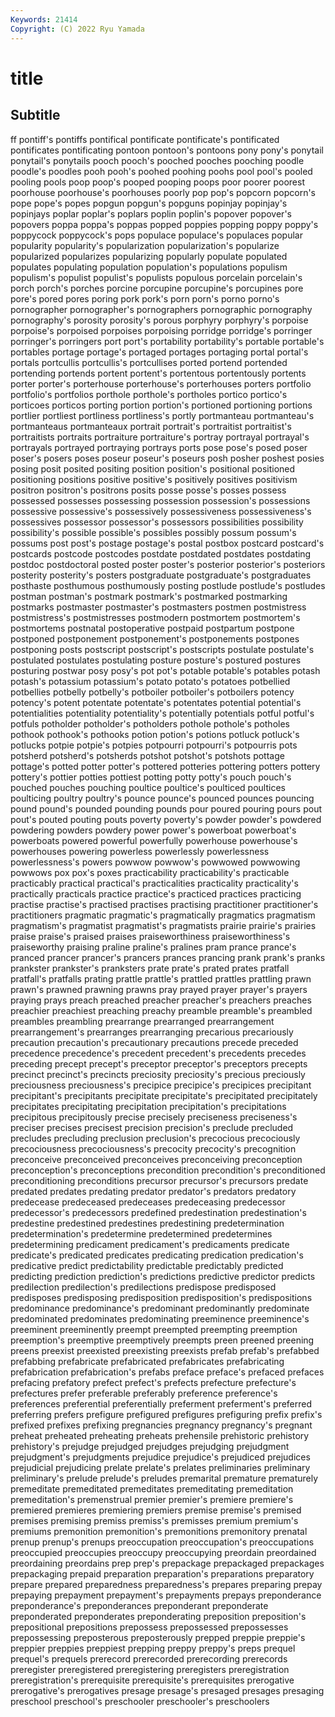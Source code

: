 ```yaml
---
Keywords: 21414
Copyright: (C) 2022 Ryu Yamada
---
```



# title

## Subtitle
ff pontiff's pontiffs pontifical pontificate pontificate's pontificated
pontificates pontificating pontoon pontoon's pontoons pony pony's ponytail ponytail's ponytails
pooch pooch's pooched pooches pooching poodle poodle's poodles pooh pooh's
poohed poohing poohs pool pool's pooled pooling pools poop poop's
pooped pooping poops poor poorer poorest poorhouse poorhouse's poorhouses poorly
pop pop's popcorn popcorn's pope pope's popes popgun popgun's popguns
popinjay popinjay's popinjays poplar poplar's poplars poplin poplin's popover popover's
popovers poppa poppa's poppas popped poppies popping poppy poppy's poppycock
poppycock's pops populace populace's populaces popular popularity popularity's popularization popularization's
popularize popularized popularizes popularizing popularly populate populated populates populating population
population's populations populism populism's populist populist's populists populous porcelain porcelain's
porch porch's porches porcine porcupine porcupine's porcupines pore pore's pored
pores poring pork pork's porn porn's porno porno's pornographer pornographer's
pornographers pornographic pornography pornography's porosity porosity's porous porphyry porphyry's porpoise
porpoise's porpoised porpoises porpoising porridge porridge's porringer porringer's porringers port
port's portability portability's portable portable's portables portage portage's portaged portages
portaging portal portal's portals portcullis portcullis's portcullises ported portend portended
portending portends portent portent's portentous portentously portents porter porter's porterhouse
porterhouse's porterhouses porters portfolio portfolio's portfolios porthole porthole's portholes portico
portico's porticoes porticos porting portion portion's portioned portioning portions portlier
portliest portliness portliness's portly portmanteau portmanteau's portmanteaus portmanteaux portrait portrait's
portraitist portraitist's portraitists portraits portraiture portraiture's portray portrayal portrayal's portrayals
portrayed portraying portrays ports pose pose's posed poser poser's posers
poses poseur poseur's poseurs posh posher poshest posies posing posit
posited positing position position's positional positioned positioning positions positive positive's
positively positives positivism positron positron's positrons posits posse posse's posses
possess possessed possesses possessing possession possession's possessions possessive possessive's possessively
possessiveness possessiveness's possessives possessor possessor's possessors possibilities possibility possibility's possible
possible's possibles possibly possum possum's possums post post's postage postage's
postal postbox postcard postcard's postcards postcode postcodes postdate postdated postdates
postdating postdoc postdoctoral posted poster poster's posterior posterior's posteriors posterity
posterity's posters postgraduate postgraduate's postgraduates posthaste posthumous posthumously posting postlude
postlude's postludes postman postman's postmark postmark's postmarked postmarking postmarks postmaster
postmaster's postmasters postmen postmistress postmistress's postmistresses postmodern postmortem postmortem's postmortems
postnatal postoperative postpaid postpartum postpone postponed postponement postponement's postponements postpones
postponing posts postscript postscript's postscripts postulate postulate's postulated postulates postulating
posture posture's postured postures posturing postwar posy posy's pot pot's
potable potable's potables potash potash's potassium potassium's potato potato's potatoes
potbellied potbellies potbelly potbelly's potboiler potboiler's potboilers potency potency's potent
potentate potentate's potentates potential potential's potentialities potentiality potentiality's potentially potentials
potful potful's potfuls potholder potholder's potholders pothole pothole's potholes pothook
pothook's pothooks potion potion's potions potluck potluck's potlucks potpie potpie's
potpies potpourri potpourri's potpourris pots potsherd potsherd's potsherds potshot potshot's
potshots pottage pottage's potted potter potter's pottered potteries pottering potters
pottery pottery's pottier potties pottiest potting potty potty's pouch pouch's
pouched pouches pouching poultice poultice's poulticed poultices poulticing poultry poultry's
pounce pounce's pounced pounces pouncing pound pound's pounded pounding pounds
pour poured pouring pours pout pout's pouted pouting pouts poverty
poverty's powder powder's powdered powdering powders powdery power power's powerboat
powerboat's powerboats powered powerful powerfully powerhouse powerhouse's powerhouses powering powerless
powerlessly powerlessness powerlessness's powers powwow powwow's powwowed powwowing powwows pox
pox's poxes practicability practicability's practicable practicably practical practical's practicalities practicality
practicality's practically practicals practice practice's practiced practices practicing practise practise's
practised practises practising practitioner practitioner's practitioners pragmatic pragmatic's pragmatically pragmatics
pragmatism pragmatism's pragmatist pragmatist's pragmatists prairie prairie's prairies praise praise's
praised praises praiseworthiness praiseworthiness's praiseworthy praising praline praline's pralines pram
prance prance's pranced prancer prancer's prancers prances prancing prank prank's
pranks prankster prankster's pranksters prate prate's prated prates pratfall pratfall's
pratfalls prating prattle prattle's prattled prattles prattling prawn prawn's prawned
prawning prawns pray prayed prayer prayer's prayers praying prays preach
preached preacher preacher's preachers preaches preachier preachiest preaching preachy preamble
preamble's preambled preambles preambling prearrange prearranged prearrangement prearrangement's prearranges prearranging
precarious precariously precaution precaution's precautionary precautions precede preceded precedence precedence's
precedent precedent's precedents precedes preceding precept precept's preceptor preceptor's preceptors
precepts precinct precinct's precincts preciosity preciosity's precious preciously preciousness preciousness's
precipice precipice's precipices precipitant precipitant's precipitants precipitate precipitate's precipitated precipitately
precipitates precipitating precipitation precipitation's precipitations precipitous precipitously precise precisely preciseness
preciseness's preciser precises precisest precision precision's preclude precluded precludes precluding
preclusion preclusion's precocious precociously precociousness precociousness's precocity precocity's precognition preconceive
preconceived preconceives preconceiving preconception preconception's preconceptions precondition precondition's preconditioned preconditioning
preconditions precursor precursor's precursors predate predated predates predating predator predator's
predators predatory predecease predeceased predeceases predeceasing predecessor predecessor's predecessors predefined
predestination predestination's predestine predestined predestines predestining predetermination predetermination's predetermine predetermined
predetermines predetermining predicament predicament's predicaments predicate predicate's predicated predicates predicating
predication predication's predicative predict predictability predictable predictably predicted predicting prediction
prediction's predictions predictive predictor predicts predilection predilection's predilections predispose predisposed
predisposes predisposing predisposition predisposition's predispositions predominance predominance's predominant predominantly predominate
predominated predominates predominating preeminence preeminence's preeminent preeminently preempt preempted preempting
preemption preemption's preemptive preemptively preempts preen preened preening preens preexist
preexisted preexisting preexists prefab prefab's prefabbed prefabbing prefabricate prefabricated prefabricates
prefabricating prefabrication prefabrication's prefabs preface preface's prefaced prefaces prefacing prefatory
prefect prefect's prefects prefecture prefecture's prefectures prefer preferable preferably preference
preference's preferences preferential preferentially preferment preferment's preferred preferring prefers prefigure
prefigured prefigures prefiguring prefix prefix's prefixed prefixes prefixing pregnancies pregnancy
pregnancy's pregnant preheat preheated preheating preheats prehensile prehistoric prehistory prehistory's
prejudge prejudged prejudges prejudging prejudgment prejudgment's prejudgments prejudice prejudice's prejudiced
prejudices prejudicial prejudicing prelate prelate's prelates preliminaries preliminary preliminary's prelude
prelude's preludes premarital premature prematurely premeditate premeditated premeditates premeditating premeditation
premeditation's premenstrual premier premier's premiere premiere's premiered premieres premiering premiers
premise premise's premised premises premising premiss premiss's premisses premium premium's
premiums premonition premonition's premonitions premonitory prenatal prenup prenup's prenups preoccupation
preoccupation's preoccupations preoccupied preoccupies preoccupy preoccupying preordain preordained preordaining preordains
prep prep's prepackage prepackaged prepackages prepackaging prepaid preparation preparation's preparations
preparatory prepare prepared preparedness preparedness's prepares preparing prepay prepaying prepayment
prepayment's prepayments prepays preponderance preponderance's preponderances preponderant preponderate preponderated preponderates
preponderating preposition preposition's prepositional prepositions prepossess prepossessed prepossesses prepossessing preposterous
preposterously prepped preppie preppie's preppier preppies preppiest prepping preppy preppy's
preps prequel prequel's prequels prerecord prerecorded prerecording prerecords preregister preregistered
preregistering preregisters preregistration preregistration's prerequisite prerequisite's prerequisites prerogative prerogative's prerogatives
presage presage's presaged presages presaging preschool preschool's preschooler preschooler's preschoolers
